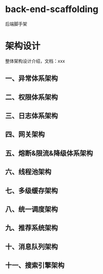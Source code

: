 # back-end-scaffolding
后端脚手架

# 架构设计

整体架构设计介绍，文档：xxx


## 一、异常体系架构
## 二、权限体系架构
## 三、日志体系架构
## 四、网关架构
## 五、熔断&限流&降级体系架构
## 六、线程池架构
## 七、多级缓存架构
## 八、统一调度架构
## 九、推荐系统架构
## 十、消息队列架构
## 十一、搜索引擎架构


